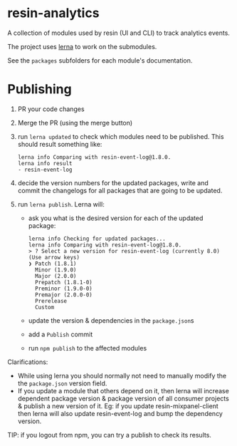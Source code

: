 # resin-analytics

A collection of modules used by resin (UI and CLI) to track analytics events.

The project uses [lerna](https://github.com/lerna/lerna) to work on the submodules.

See the `packages` subfolders for each module's documentation.

# Publishing

1. PR your code changes
1. Merge the PR (using the merge button)
1. run `lerna updated` to check which modules need to be published. This should result something like:
	```
	lerna info Comparing with resin-event-log@1.8.0.
	lerna info result 
	- resin-event-log
	```

1. decide the version numbers for the updated packages, write and commit the changelogs for all packages that are going to be updated.
1. run `lerna publish`. Lerna will:
	* ask you what is the desired version for each of the updated package:
		```
		lerna info Checking for updated packages...
		lerna info Comparing with resin-event-log@1.8.0.
		> ? Select a new version for resin-event-log (currently 8.0) (Use arrow keys)
		❯ Patch (1.8.1)
		  Minor (1.9.0)
		  Major (2.0.0)
		  Prepatch (1.8.1-0)
		  Preminor (1.9.0-0)
		  Premajor (2.0.0-0)
		  Prerelease
		  Custom
		```

	* update the version & dependencies in the `package.json`s
	* add a `Publish` commit
	* run `npm publish` to the affected modules

Clarifications:
* While using lerna you should normally not need to manually modify the the `package.json` version field.
* If you update a module that others depend on it, then lerna will increase dependent package version & package version of all consumer projects & publish a new version of it. Eg: if you update resin-mixpanel-client then lerna will also update resin-event-log and bump the dependency version.

TIP: if you logout from npm, you can try a publish to check its results.
